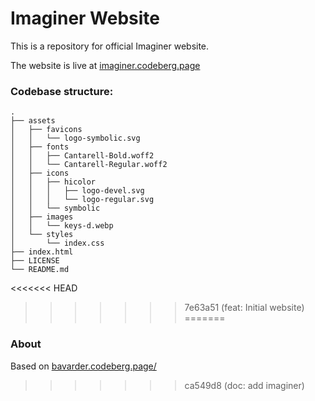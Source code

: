 # Imaginer Website

This is a repository for official Imaginer website.

The website is live at [imaginer.codeberg.page](https://imaginer.codeberg.page)

### Codebase structure:
```
.
├── assets
│   ├── favicons
│   │   └── logo-symbolic.svg
│   ├── fonts
│   │   ├── Cantarell-Bold.woff2
│   │   └── Cantarell-Regular.woff2
│   ├── icons
│   │   ├── hicolor
│   │   │   ├── logo-devel.svg
│   │   │   └── logo-regular.svg
│   │   └── symbolic
│   ├── images
│   │   └── keys-d.webp
│   └── styles
│       └── index.css
├── index.html
├── LICENSE
└── README.md
```
<<<<<<< HEAD
>>>>>>> 7e63a51 (feat: Initial website)
=======

### About

Based on [bavarder.codeberg.page/](https://bavarder.codeberg.page/)
>>>>>>> ca549d8 (doc: add imaginer)
